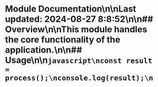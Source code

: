# Module Documentation\n\nLast updated: 2024-08-27 8:8:52\n\n## Overview\n\nThis module handles the core functionality of the application.\n\n## Usage\n\n```javascript\nconst result = process();\nconsole.log(result);\n```
